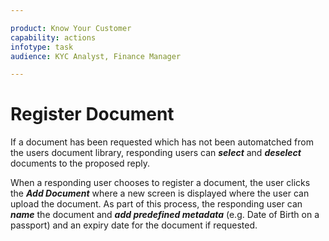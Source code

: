 ```yaml
---

product: Know Your Customer
capability: actions
infotype: task
audience: KYC Analyst, Finance Manager

---
```

# Register Document

If a document has been requested which has not been automatched from the users document library, responding users can _**select**_ and _**deselect**_ documents to the proposed reply.

When a responding user chooses to register a document, the user clicks the _**Add Document**_ where a new screen is displayed where the user can upload the document. As part of this process, the responding user can _**name**_ the document and _**add predefined metadata**_ (e.g. Date of Birth on a passport) and an expiry date for the document if requested.

